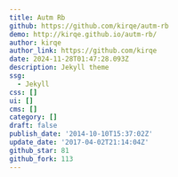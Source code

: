 ```yaml
---
title: Autm Rb
github: https://github.com/kirqe/autm-rb
demo: http://kirqe.github.io/autm-rb/
author: kirqe
author_link: https://github.com/kirqe
date: 2024-11-28T01:47:28.093Z
description: Jekyll theme
ssg:
  - Jekyll
css: []
ui: []
cms: []
category: []
draft: false
publish_date: '2014-10-10T15:37:02Z'
update_date: '2017-04-02T21:14:04Z'
github_star: 81
github_fork: 113
---
```


